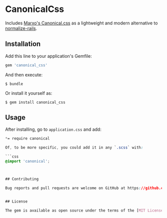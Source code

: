 # CanonicalCss

Includes [Marxo's Canonical.css](https://github.com/marxo/Canonical.css) as a lightweight and modern alternative to [normalize-rails](https://github.com/markmcconachie/normalize-rails).

## Installation

Add this line to your application's Gemfile:

```ruby
gem 'canonical_css'
```

And then execute:

    $ bundle

Or install it yourself as:

    $ gem install canonical_css

## Usage

After installing, go to `application.css` and add:

```css
*= require canonical

Of, to be more specific, you could add it in any `.scss` with:

```css
@import 'canonical';



## Contributing

Bug reports and pull requests are welcome on GitHub at https://github.com/hectorpalmatellez/canonical-css. This project is intended to be a safe, welcoming space for collaboration, and contributors are expected to adhere to the [Contributor Covenant](contributor-covenant.org) code of conduct.


## License

The gem is available as open source under the terms of the [MIT License](http://opensource.org/licenses/MIT).